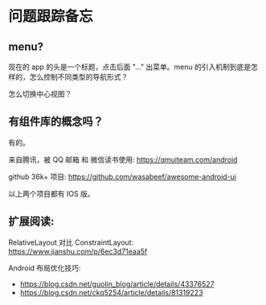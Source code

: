 # 问题跟踪备忘

## menu?

现在的 app 的头是一个标题，点击后面 "..." 出菜单。menu 的引入机制到底是怎样的，怎么控制不同类型的导航形式？

怎么切换中心视图？

## 有组件库的概念吗？

有的。

来自腾讯，被 QQ 邮箱 和 微信读书使用:
https://qmuiteam.com/android

github 36k+ 项目:
https://github.com/wasabeef/awesome-android-ui

以上两个项目都有 IOS 版。

## 扩展阅读:

RelativeLayout 对比 ConstraintLayout: https://www.jianshu.com/p/6ec3d71eaa5f

Android 布局优化技巧:
- https://blog.csdn.net/guolin_blog/article/details/43376527
- https://blog.csdn.net/ckq5254/article/details/81319223
